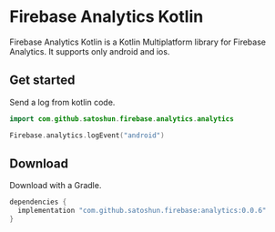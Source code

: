 # Firebase Analytics Kotlin

Firebase Analytics Kotlin is a Kotlin Multiplatform library for Firebase Analytics. It supports only android and ios.

## Get started

Send a log from kotlin code.

```kotlin
import com.github.satoshun.firebase.analytics.analytics

Firebase.analytics.logEvent("android")
```

## Download

Download with a Gradle.

```groovy
dependencies {
  implementation "com.github.satoshun.firebase:analytics:0.0.6"
}
```
